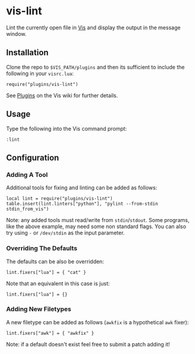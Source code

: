 # vis-lint

Lint the currently open file in [Vis](https://github.com/martanne/vis)
and display the output in the message window.

## Installation

Clone the repo to `$VIS_PATH/plugins` and then its sufficient to include
the following in your `visrc.lua`:

	require("plugins/vis-lint")

See [Plugins](https://github.com/martanne/vis/wiki/Plugins) on the Vis
wiki for further details.

## Usage

Type the following into the Vis command prompt:

	:lint

## Configuration

### Adding A Tool

Additional tools for fixing and linting can be added as follows:

	local lint = require("plugins/vis-lint")
	table.insert(lint.linters["python"], "pylint --from-stdin stdin_from_vis")

Note: any added tools must read/write from `stdin`/`stdout`. Some
programs, like the above example, may need some non standard flags. You
can also try using `-` or `/dev/stdin` as the input parameter.

### Overriding The Defaults

The defaults can be also be overridden:

	lint.fixers["lua"] = { "cat" }

Note that an equivalent in this case is just:

	lint.fixers["lua"] = {}

### Adding New Filetypes

A new filetype can be added as follows (`awkfix` is a hypothetical
`awk` fixer):

	lint.fixers["awk"] = { "awkfix" }

Note: if a default doesn't exist feel free to submit a patch adding it!
